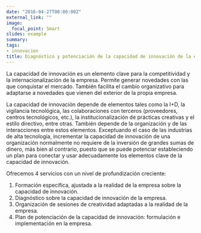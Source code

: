 ```yaml
---
date: "2016-04-27T00:00:00Z"
external_link: ""
image:
  focal_point: Smart
slides: example
summary: 
tags:
- innovacion
title: Diagnóstico y potenciación de la capacidad de innovación de la empresa
---
```


La capacidad de innovación es un elemento clave para la competitividad y la internacionalización de la empresa. Permite generar novedades con las que conquistar el mercado. También facilita el cambio organizativo para adaptarse a novedades que vienen del exterior de la propia empresa.

La capacidad de innovación depende de elementos tales como la I+D, la vigilancia tecnológica, las colaboraciones con terceros (proveedores, centros tecnológicos, etc.), la institucionalización de prácticas creativas y el estilo directivo, entre otras. También depende de la organización y de las interacciones entre estos elementos. Exceptuando el caso de las industrias de alta tecnología, incrementar la capacidad de innovación de una organización normalmente no requiere de la inversión de grandes sumas de dinero, más bien al contrario, puesto que se puede potenciar estableciendo un plan para conectar y usar adecuadamente los elementos clave de la capacidad de innovación.

Ofrecemos 4 servicios con un nivel de profundización creciente:

  1. Formación específica, ajustada a la realidad de la empresa sobre la capacidad de innovación.
  2. Diagnóstico sobre la capacidad de innovación de la empresa.
  3. Organización de sesiones de creatividad adaptadas a la realidad de la empresa.
  4. Plan de potenciación de la capacidad de innovación: formulación e implementación en la empresa.

